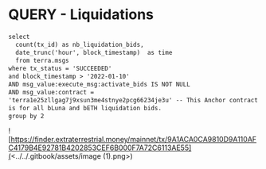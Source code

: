 # QUERY - Liquidations

```
select 
  count(tx_id) as nb_liquidation_bids,
  date_trunc('hour', block_timestamp)  as time
  from terra.msgs
where tx_status = 'SUCCEEDED'
and block_timestamp > '2022-01-10'
AND msg_value:execute_msg:activate_bids IS NOT NULL
AND msg_value:contract = 'terra1e25zllgag7j9xsun3me4stnye2pcg66234je3u' -- This Anchor contract is for all bLuna and bETH liquidation bids. 
group by 2
```

![https://finder.extraterrestrial.money/mainnet/tx/9A1ACA0CA9810D9A110AFC4179B4E92781B4202853CEF6B000F7A72C6113AE55](<../../.gitbook/assets/image (1).png>)
